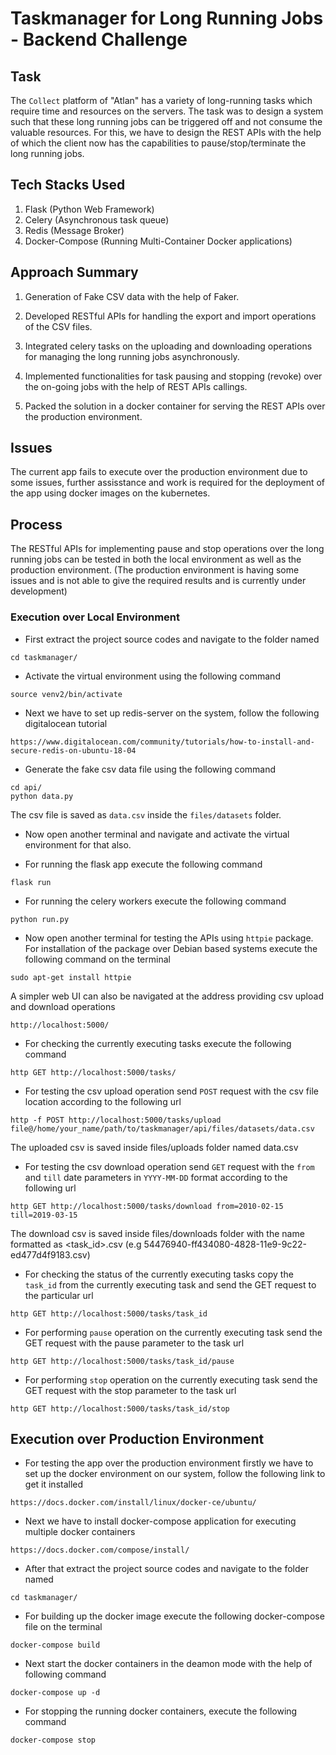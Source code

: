 # Taskmanager for Long Running Jobs - Backend Challenge

## Task
The `Collect` platform of "Atlan" has a variety of long-running tasks which require time and resources on the servers. The task was to design a system such that these long running jobs can be triggered off and not consume the valuable resources. For this, we have to design the REST APIs with the help of which the client now has the capabilities to pause/stop/terminate the long running jobs.

## Tech Stacks Used
1. Flask (Python Web Framework)
2. Celery (Asynchronous task queue)
3. Redis (Message Broker)
4. Docker-Compose (Running Multi-Container Docker applications)

## Approach Summary
1. Generation of Fake CSV data with the help of Faker.

2. Developed RESTful APIs for handling the export and import operations of the CSV files.

3. Integrated celery tasks on the uploading and downloading operations for managing the long running jobs asynchronously.

4. Implemented functionalities for task pausing and stopping (revoke) over the on-going jobs with the help of REST APIs callings.

5. Packed the solution in a docker container for serving the REST APIs over the production environment.

## Issues
The current app fails to execute over the production environment due to some issues, further assisstance and work is required for the deployment of the app using docker images on the kubernetes.

## Process
The RESTful APIs for implementing pause and stop operations over the long running jobs can be tested in both the local environment as well as the production environment. (The production environment is having some issues and is not able to give the required results and is currently under development)
### Execution over Local Environment
* First extract the project source codes and navigate to the folder named
```
cd taskmanager/
```

* Activate the virtual environment using the following command
```
source venv2/bin/activate
```

* Next we have to set up redis-server on the system, follow the following digitalocean tutorial
```
https://www.digitalocean.com/community/tutorials/how-to-install-and-secure-redis-on-ubuntu-18-04
```

* Generate the fake csv data file using the following command
```
cd api/
python data.py
```
The csv file is saved as `data.csv` inside the `files/datasets` folder.

* Now open another terminal and navigate and activate the virtual environment for that also.

* For running the flask app execute the following command
```
flask run
```

* For running the celery workers execute the following command
```
python run.py
```

* Now open another terminal for testing the APIs using `httpie` package. For installation of the package over Debian based systems execute the following command on the terminal
```
sudo apt-get install httpie
```
A simpler web UI can also be navigated at the address providing csv upload and download operations
```
http://localhost:5000/
```

* For checking the currently executing tasks execute the following command
```
http GET http://localhost:5000/tasks/
```


* For testing the csv upload operation send `POST` request with the csv file location according to the following url
```
http -f POST http://localhost:5000/tasks/upload file@/home/your_name/path/to/taskmanager/api/files/datasets/data.csv
```

  The uploaded csv is saved inside files/uploads folder named data.csv


* For testing the csv download operation send `GET` request with the `from` and `till` date parameters in `YYYY-MM-DD` format according to the following url
```
http GET http://localhost:5000/tasks/download from=2010-02-15 till=2019-03-15
```


  The download csv is saved inside files/downloads folder with the name formatted as <task_id>.csv (e.g 54476940-ff434080-4828-11e9-9c22-ed477d4f9183.csv)

* For checking the status of the currently executing tasks copy the `task_id` from the currently executing task and send the GET request to the particular url
```
http GET http://localhost:5000/tasks/task_id
```


* For performing `pause` operation on the currently executing task send the GET request with the pause parameter to the task url
```
http GET http://localhost:5000/tasks/task_id/pause
```


* For performing `stop` operation on the currently executing task send the GET request with the stop parameter to the task url
```
http GET http://localhost:5000/tasks/task_id/stop
```


## Execution over Production Environment
* For testing the app over the production environment firstly we have to set up the docker environment on our system, follow the following link to get it installed
```
https://docs.docker.com/install/linux/docker-ce/ubuntu/
```

* Next we have to install docker-compose application for executing multiple docker containers
```
https://docs.docker.com/compose/install/
```

* After that extract the project source codes and navigate to the folder named
```
cd taskmanager/
```

* For building up the docker image execute the following docker-compose file on the terminal
```
docker-compose build
```

* Next start the docker containers in the deamon mode with the help of following command
```
docker-compose up -d
```

* For stopping the running docker containers, execute the following command
```
docker-compose stop
```
